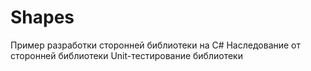 # Shapes
Пример разработки сторонней библиотеки на C#
Наследование от сторонней библиотеки
Unit-тестирование библиотеки
